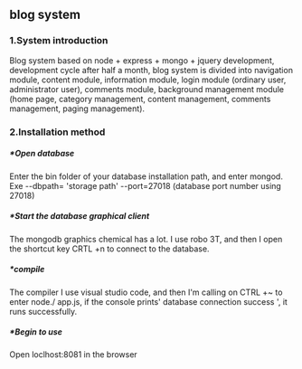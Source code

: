 ## blog system
### 1.System introduction
Blog system based on node + express + mongo + jquery development, development cycle after half a month, blog system is divided into navigation module, content module, information module, login module (ordinary user, administrator user), comments module, background management module (home page, category management, content management, comments management, paging management).
### 2.Installation method
##### *Open database
Enter the bin folder of your database installation path, and enter mongod. Exe --dbpath= 'storage path' --port=27018 (database port number using 27018)
##### *Start the database graphical client
The mongodb graphics chemical has a lot. I use robo 3T, and then I open the shortcut key CRTL +n to connect to the database.
##### *compile
The compiler I use visual studio code, and then I'm calling on CTRL +~ to enter node./ app.js, if the console prints' database connection success ', it runs successfully.
##### *Begin to use
Open loclhost:8081 in the browser
